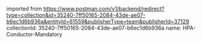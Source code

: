 imported from https://www.postman.com/v1/backend/redirect?type=collection&id=35240-7ff50165-2084-43de-ae07-b6ec1d6b936a&entityId=61559&publisherType=team&publisherId=37129
collectionId: 35240-7ff50165-2084-43de-ae07-b6ec1d6b936a
name: HPA-Conductor-Mandatory